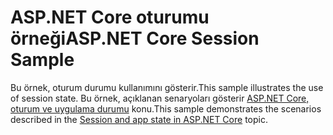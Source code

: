 # <a name="aspnet-core-session-sample"></a><span data-ttu-id="e227a-101">ASP.NET Core oturumu örneği</span><span class="sxs-lookup"><span data-stu-id="e227a-101">ASP.NET Core Session Sample</span></span>

<span data-ttu-id="e227a-102">Bu örnek, oturum durumu kullanımını gösterir.</span><span class="sxs-lookup"><span data-stu-id="e227a-102">This sample illustrates the use of session state.</span></span> <span data-ttu-id="e227a-103">Bu örnek, açıklanan senaryoları gösterir [ASP.NET Core, oturum ve uygulama durumu](https://docs.microsoft.com/aspnet/core/fundamentals/app-state) konu.</span><span class="sxs-lookup"><span data-stu-id="e227a-103">This sample demonstrates the scenarios described in the [Session and app state in ASP.NET Core](https://docs.microsoft.com/aspnet/core/fundamentals/app-state) topic.</span></span>
